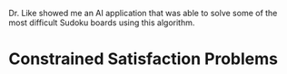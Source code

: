 Dr. Like showed me an AI application that was able to solve some of the most difficult Sudoku boards using this algorithm.

# Constrained Satisfaction Problems

